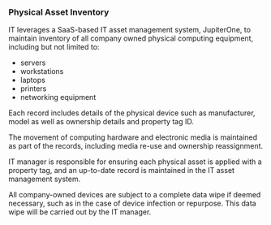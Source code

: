 ### Physical Asset Inventory

 IT leverages a SaaS-based IT asset management system,
JupiterOne, to maintain inventory of all company
owned physical computing equipment, including but not limited to:

* servers
* workstations
* laptops
* printers
* networking equipment

Each record includes details of the physical device such as manufacturer, model
as well as ownership details and property tag ID.

The movement of computing hardware and electronic media is maintained as part of
the records, including media re-use and ownership reassignment.

 IT manager is responsible for ensuring each physical asset is applied
with a  property tag, and an up-to-date record is maintained in the IT
asset management system.

All company-owned devices are subject to a complete data wipe if deemed necessary, such as in the 
case of device infection or repurpose. This data wipe will be carried out by the IT manager.
